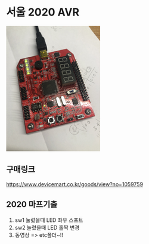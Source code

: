 # 서울 2020 AVR 

<img src = "./etc/m_2020.JPG" width="50%">

## 구매링크
https://www.devicemart.co.kr/goods/view?no=1059759

## 2020 마프기출
1. sw1 눌렀을때 LED 좌우 스프트
2. sw2 눌렀을때 LED 홀짝 변경
3. 동영상 => etc폴더~!!
